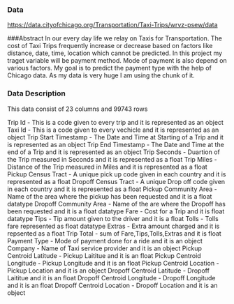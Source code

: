 ### Data
https://data.cityofchicago.org/Transportation/Taxi-Trips/wrvz-psew/data

###Abstract
In our every day life we relay on Taxis for Transportation. The cost of Taxi Trips frequently increase or decrease based on factors like distance, date, time, location which cannot be predicted. In this project my traget variable will be payment method. Mode of payment is also depend on various factors. My goal is to predict the payment type with the help of Chicago data. As my data is very huge I am using the chunk of it.


### Data Description
This data consist of 23 columns and 99743 rows

Trip Id - This is a code given to every trip and it is represented as an object
Taxi Id - This is a code given to every vechicle and it is represented as an object
Trip Start Timestamp - The Date and Time at Starting of a Trip and it is represented as an object
Trip End Timestamp - The Date and Time at the end of a Trip and it is represented as an object
Trip Seconds - Duartion of the Trip measured in Seconds and it is represented as a float
Trip Miles - Distance of the Trip measured in Miles and it is represented as a float
Pickup Census Tract - A unique pick up code given in each country and it is represented as a float
Dropoff Census Tract - A unique Drop off code given in each country and it is represented as a float
Pickup Community Area - Name of the area where the pickup has been requested and it is a float datatype
Dropoff Community Area - Name of the are where the Dropoff has been requested and it is a float datatype
Fare - Cost for a Trip and it is float datatype
Tips - Tip amount given to the driver and it is a float 
Tolls - Tolls fare represented as float datatype
Extras - Extra amount charged and it is repsented as a float
Trip Total - sum of Fare,Tips,Tolls,Extras and it is float 
Payment Type - Mode of payment done for a ride and it is an object
Company - Name of Taxi service provider and it is an object
Pickup Centroid Latitude - Pickup Laititue and it is an float
Pickup Centroid Longitude - Pickup Longitude and it is an float
Pickup Centroid Location - Pickup Location and it is an object
Dropoff Centroid Latitude - Dropoff Laititue and it is an float
Dropoff Centroid Longitude - Dropoff Longitude and it is an float
Dropoff Centroid  Location - Dropoff Location and it is an object

